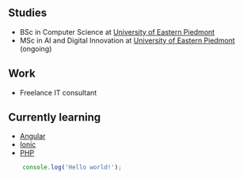 ## Studies
- BSc in Computer Science at [University of Eastern Piedmont](https://www.uniupo.it/en)
- MSc in AI and Digital Innovation at [University of Eastern Piedmont](https://www.uniupo.it/en) (ongoing)

## Work
- Freelance IT consultant

## Currently learning
- [Angular](https://angular.io/)
- [Ionic](https://ionicframework.com/)
- [PHP](https://www.php.net/)

```typescript
    console.log('Hello world!');
```
